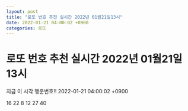 ```yaml
---
layout: post
title: "로또 번호 추천 실시간 2022년 01월21일13시"
date: 2022-01-21 04:00:02 +0900
categories: 로또
---
```


# 로또 번호 추천 실시간 2022년 01월21일13시

지금 이 시각 행운번호!! 2022-01-21 04:00:02 +0900

 16  22  8  12  27  40 

